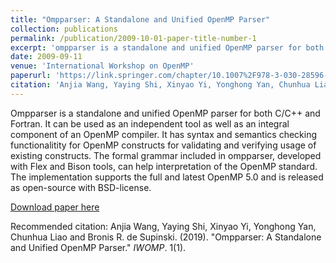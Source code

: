 ```yaml
---
title: "Ompparser: A Standalone and Unified OpenMP Parser"
collection: publications
permalink: /publication/2009-10-01-paper-title-number-1
excerpt: 'ompparser is a standalone and unified OpenMP parser for both C/C++ and Fortran. It can be used as an independent tool as well as an integral component of an OpenMP compiler. It has syntax and semantics checking functionalitity for OpenMP constructs for validating and verifying usage of existing constructs. The formal grammar included in ompparser, developed with Flex and Bison tools, can help interpretation of the OpenMP standard. The implementation supports the full and latest OpenMP 5.0 and is released as open-source with BSD-license.'
date: 2009-09-11
venue: 'International Workshop on OpenMP'
paperurl: 'https://link.springer.com/chapter/10.1007%2F978-3-030-28596-8_10'
citation: 'Anjia Wang, Yaying Shi, Xinyao Yi, Yonghong Yan, Chunhua Liao and Bronis R. de Supinski. (2019). &quot;Ompparser: A Standalone and Unified OpenMP Parser.&quot; <i>IWOMP</i>. 1(1).'
---
```

Ompparser is a standalone and unified OpenMP parser for both C/C++ and Fortran. It can be used as an independent tool as well as an integral component of an OpenMP compiler. It has syntax and semantics checking functionalitity for OpenMP constructs for validating and verifying usage of existing constructs. The formal grammar included in ompparser, developed with Flex and Bison tools, can help interpretation of the OpenMP standard. The implementation supports the full and latest OpenMP 5.0 and is released as open-source with BSD-license.

[Download paper here](https://link.springer.com/chapter/10.1007%2F978-3-030-28596-8_10)

Recommended citation: Anjia Wang, Yaying Shi, Xinyao Yi, Yonghong Yan, Chunhua Liao and Bronis R. de Supinski. (2019). "Ompparser: A Standalone and Unified OpenMP Parser." <i>IWOMP</i>. 1(1).

